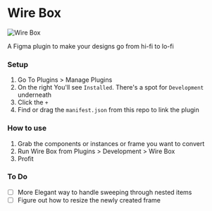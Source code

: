# Wire Box

![Wire Box](https://d2ddoduugvun08.cloudfront.net/items/1S1y3I0k3h1x3A0M1W3K/cover.png "Wire Box")


A Figma plugin to make your designs go from hi-fi to lo-fi

### Setup

1. Go To Plugins > Manage Plugins
2. On the right You'll see `Installed`. There's a spot for `Development` underneath
3. Click the `+`
4. Find or drag the `manifest.json` from this repo to link the plugin

### How to use

1. Grab the components or instances or frame you want to convert
2. Run Wire Box from Plugins > Development > Wire Box
3. Profit

### To Do

- [ ] More Elegant way to handle sweeping through nested items
- [ ] Figure out how to resize the newly created frame